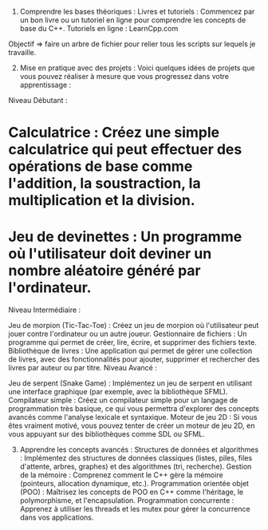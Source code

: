 1. Comprendre les bases théoriques :
Livres et tutoriels : Commencez par un bon livre ou un tutoriel en ligne pour comprendre les concepts de base du C++.
Tutoriels en ligne :
LearnCpp.com

Objectif => faire un arbre de fichier pour relier tous les scripts sur lequels je travaille.

2. Mise en pratique avec des projets :
Voici quelques idées de projets que vous pouvez réaliser à mesure que vous progressez dans votre apprentissage :

Niveau Débutant :

# Calculatrice : Créez une simple calculatrice qui peut effectuer des opérations de base comme l'addition, la soustraction, la multiplication et la division.
# Jeu de devinettes : Un programme où l'utilisateur doit deviner un nombre aléatoire généré par l'ordinateur.

Niveau Intermédiaire :

Jeu de morpion (Tic-Tac-Toe) : Créez un jeu de morpion où l'utilisateur peut jouer contre l'ordinateur ou un autre joueur.
Gestionnaire de fichiers : Un programme qui permet de créer, lire, écrire, et supprimer des fichiers texte.
Bibliothèque de livres : Une application qui permet de gérer une collection de livres, avec des fonctionnalités pour ajouter, supprimer et rechercher des livres par auteur ou par titre.
Niveau Avancé :

Jeu de serpent (Snake Game) : Implémentez un jeu de serpent en utilisant une interface graphique (par exemple, avec la bibliothèque SFML).
Compilateur simple : Créez un compilateur simple pour un langage de programmation très basique, ce qui vous permettra d'explorer des concepts avancés comme l'analyse lexicale et syntaxique.
Moteur de jeu 2D : Si vous êtes vraiment motivé, vous pouvez tenter de créer un moteur de jeu 2D, en vous appuyant sur des bibliothèques comme SDL ou SFML.

3. Apprendre les concepts avancés :
Structures de données et algorithmes : Implémentez des structures de données classiques (listes, piles, files d'attente, arbres, graphes) et des algorithmes (tri, recherche).
Gestion de la mémoire : Comprenez comment le C++ gère la mémoire (pointeurs, allocation dynamique, etc.).
Programmation orientée objet (POO) : Maîtrisez les concepts de POO en C++ comme l'héritage, le polymorphisme, et l'encapsulation.
Programmation concurrente : Apprenez à utiliser les threads et les mutex pour gérer la concurrence dans vos applications.
